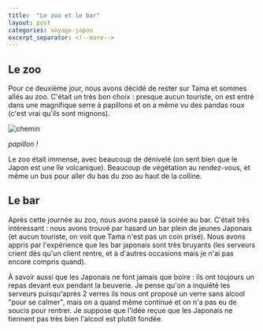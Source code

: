 ```yaml
---
title:  "Le zoo et le bar"
layout: post
categories: voyage-japon
excerpt_separator: <!--more-->
---
```



## Le zoo

Pour ce deuxième jour, nous avons décidé de rester sur Tama et sommes allés au zoo. C'était un très bon choix : presque aucun touriste, on est entré dans une magnifique serre à papillons et on a même vu des pandas roux (c'est vrai qu'ils sont mignons).

![chemin](/assets/images/voyage-japon/papillon.jpg)

*papillon !*

Le zoo était immense, avec beaucoup de dénivelé (on sent bien que le Japon est une île volcanique). Beaucoup de végétation au rendez-vous, et même un bus pour aller du bas du zoo au haut de la colline.

 <!--more-->


## Le bar

Après cette journée au zoo, nous avons passé la soirée au bar. C'était très intéressant : nous avons trouvé par hasard un bar plein de jeunes Japonais (et aucun touriste, on voit que Tama n'est pas un coin prisé). Nous avons appris par l'expérience que les bar japonais sont très bruyants (les serveurs crient dès qu'un client rentre, et à d'autres occasions mais je n'ai pas encore compris quand).

À savoir aussi que les Japonais ne font jamais que boire : ils ont toujours un repas devant eux pendant la beuverie. Je pense qu'on a inquiété les serveurs puisqu'après 2 verres ils nous ont proposé un verre sans alcool "pour se calmer", mais on a quand même continué et on n'a pas eu de soucis pour rentrer. Je suppose que l'idée reçue que les Japonais ne tiennent pas très bien l'alcool est plutôt fondée. 